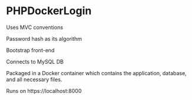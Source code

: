# PHPDockerLogin

Uses MVC conventions

Password hash as its algorithm

Bootstrap front-end

Connects to MySQL DB

Packaged in a Docker container which contains the application, database, and all necessary files.

Runs on https://localhost:8000
